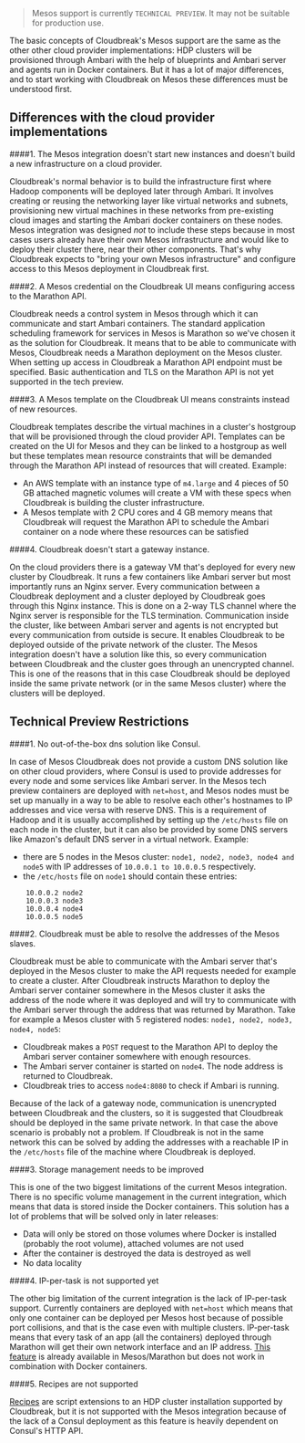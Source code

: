 > Mesos support is currently `TECHNICAL PREVIEW`. It may not be suitable for production use.

 The basic concepts of Cloudbreak's Mesos support are the same as the other other cloud provider implementations: HDP clusters will be provisioned through Ambari with the help of blueprints and Ambari server and agents run in Docker containers. But it has a lot of major differences, and to start working with Cloudbreak on Mesos these differences must be understood first.

## Differences with the cloud provider implementations

####1. The Mesos integration doesn't start new instances and doesn't build a new infrastructure on a cloud provider.

Cloudbreak's normal behavior is to build the infrastructure first where Hadoop components will be deployed later through Ambari. It involves creating or reusing the networking layer like virtual networks and subnets, provisioning new virtual machines in these networks from pre-existing cloud images and starting the Ambari docker containers on these nodes. Mesos integration was designed *not* to include these steps because in most cases users already have their own Mesos infrastructure and would like to deploy their cluster there, near their other components. That's why Cloudbreak expects to "bring your own Mesos infrastructure" and configure access to this Mesos deployment in Cloudbreak first.

####2. A Mesos credential on the Cloudbreak UI means configuring access to the Marathon API.

Cloudbreak needs a control system in Mesos through which it can communicate and start Ambari containers. The standard application scheduling framework for services in Mesos is Marathon so we've chosen it as the solution for Cloudbreak. It means that to be able to communicate with Mesos, Cloudbreak needs a Marathon deployment on the Mesos cluster. When setting up access in Cloudbreak a Marathon API endpoint must be specified. Basic authentication and TLS on the Marathon API is not yet supported in the tech preview.

####3. A Mesos template on the Cloudbreak UI means constraints instead of new resources.

Cloudbreak templates describe the virtual machines in a cluster's hostgroup that will be provisioned through the cloud provider API. Templates can be created on the UI for Mesos and they can be linked to a hostgroup as well but these templates mean resource constraints that will be demanded through the Marathon API instead of resources that will created. 
Example:

- An AWS template with an instance type of `m4.large` and 4 pieces of 50 GB attached magnetic volumes will create a VM with these specs when Cloudbreak is building the cluster infrastructure.
- A Mesos template with 2 CPU cores and 4 GB memory means that Cloudbreak will request the Marathon API to schedule the Ambari container on a node where these resources can be satisfied

####4. Cloudbreak doesn't start a gateway instance.

On the cloud providers there is a gateway VM that's deployed for every new cluster by Cloudbreak. It runs a few containers like Ambari server but most importantly runs an Nginx server. Every communication between a Cloudbreak deployment and a cluster deployed by Cloudbreak goes through this Nginx instance. This is done on a 2-way TLS channel where the Nginx server is responsible for the TLS termination. Communication inside the cluster, like between Ambari server and agents is not encrypted but every communication from outside is secure. It enables Cloudbreak to be deployed outside of the private network of the cluster. The Mesos integration doesn't have a solution like this, so every communication between Cloudbreak and the cluster goes through an unencrypted channel. This is one of the reasons that in this case Cloudbreak should be deployed inside the same private network (or in the same Mesos cluster) where the clusters will be deployed.

## Technical Preview Restrictions

####1. No out-of-the-box dns solution like Consul.

In case of Mesos Cloudbreak does not provide a custom DNS solution like on other cloud providers, where Consul is used to provide addresses for every node and some services like Ambari server. In the Mesos tech preview containers are deployed with `net=host`, and Mesos nodes must be set up manually in a way to be able to resolve each other's hostnames to IP addresses and vice versa with reserve DNS. This is a requirement of Hadoop and it is usually accomplished by setting up the `/etc/hosts` file on each node in the cluster, but it can also be provided by some DNS servers like Amazon's default DNS server in a virtual network.
Example:

- there are 5 nodes in the Mesos cluster: `node1, node2, node3, node4 and node5` with IP addresses of `10.0.0.1 to 10.0.0.5` respectively.
- the `/etc/hosts` file on `node1` should contain these entries:

```
	10.0.0.2 node2
	10.0.0.3 node3
	10.0.0.4 node4
	10.0.0.5 node5
```

####2. Cloudbreak must be able to resolve the addresses of the Mesos slaves.

Cloudbreak must be able to communicate with the Ambari server that's deployed in the Mesos cluster to make the API requests needed for example to create a cluster. After Cloudbreak instructs Marathon to deploy the Ambari server container somewhere in the Mesos cluster it asks the address of the node where it was deployed and will try to communicate with the Ambari server through the address that was returned by Marathon. Take for example a Mesos cluster with 5 registered nodes: `node1, node2, node3, node4, node5`:

- Cloudbreak makes a `POST` request to the Marathon API to deploy the Ambari server container somewhere with enough resources.
- The Ambari server container is started on `node4`. The node address is returned to Cloudbreak.
- Cloudbreak tries to access `node4:8080` to check if Ambari is running.

Because of the lack of a gateway node, communication is unencrypted between Cloudbreak and the clusters, so it is suggested that Cloudbreak should be deployed in the same private network. In that case the above scenario is probably not a problem.
If Cloudbreak is not in the same network this can be solved by adding the addresses with a reachable IP in the `/etc/hosts` file of the machine where Cloudbreak is deployed.

####3. Storage management needs to be improved

This is one of the two biggest limitations of the current Mesos integration. There is no specific volume management in the current integration, which means that data is stored inside the Docker containers. This solution has a lot of problems that will be solved only in later releases:

- Data will only be stored on those volumes where Docker is installed (probably the root volume), attached volumes are not used
- After the container is destroyed the data is destroyed as well
- No data locality

####4. IP-per-task is not supported yet

The other big limitation of the current integration is the lack of IP-per-task support. Currently containers are deployed with `net=host` which means that only one container can be deployed per Mesos host because of possible port collisions, and that is the case even with multiple clusters.
IP-per-task means that every task of an app (all the containers) deployed through Marathon will get their own network interface and an IP address.
[This feature](https://mesosphere.github.io/marathon/docs/ip-per-task.html) is already available in Mesos/Marathon but does not work in combination with Docker containers.

####5. Recipes are not supported

[Recipes](recipes.md) are script extensions to an HDP cluster installation supported by Cloudbreak, but it is not supported with the Mesos integration because of the lack of a Consul deployment as this feature is heavily dependent on Consul's HTTP API.
